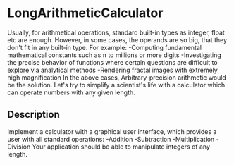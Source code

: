 # LongArithmeticCalculator

Usually, for arithmetical operations, standard built-in types as integer, float etc are enough. However, in some cases, the operands are so big, that they don't fit in any built-in type. For example:
  -Computing fundamental mathematical constants such as π to millions or more digits 
  -Investigating the precise behavior of functions where certain questions are difficult to explore via analytical methods
  -Rendering fractal images with extremely high magnification
In the above cases, Arbitrary-precision arithmetic would be the solution. Let's try to simplify a scientist's life with a calculator which can operate numbers with any given length.

## Description
Implement a calculator with a graphical user interface, which provides a user with all standard operations:
  -Addition 
  -Subtraction 
  -Multiplication
  -Division
Your application should be able to manipulate integers of any length.
